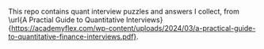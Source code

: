 This repo contains quant interview puzzles and answers I collect, from \url{A Practial Guide to Quantitative Interviews}{https://academyflex.com/wp-content/uploads/2024/03/a-practical-guide-to-quantitative-finance-interviews.pdf}. 
